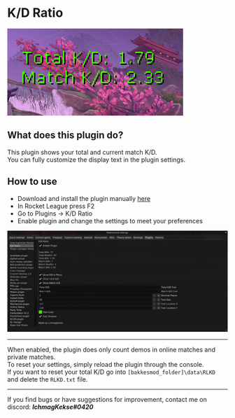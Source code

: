 # K/D Ratio
![ ](https://raw.githubusercontent.com/lchmagKekse/RLKD/master/images/thumbnail.PNG)

## What does this plugin do?
This plugin shows your total and current match K/D.  
You can fully customize the display text in the plugin settings.

## How to use
 - Download and install the plugin manually [here](https://github.com/lchmagKekse/RLKD/releases/tag/1.0.0)
 - In Rocket League press F2 
 - Go to Plugins -> K/D Ratio
 - Enable plugin and change the settings to meet your preferences
 
![preview](https://raw.githubusercontent.com/lchmagKekse/RLKD/master/images/plugin.PNG)
___
When enabled, the plugin does only count demos in online matches and private matches.  
To reset your settings, simply reload the plugin through the console.  
If you want to reset your total K/D go into `[bakkesmod_folder]\data\RLKD` and delete the `RLKD.txt` file.
___
If you find bugs or have suggestions for improvement, contact me on discord: ***lchmagKekse#0420***
